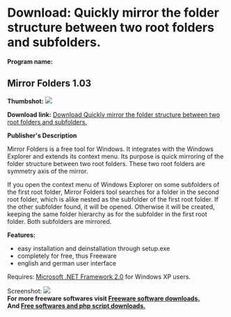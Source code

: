 # Download: Quickly mirror the folder structure between two root folders and subfolders.

**Program name:**

## Mirror Folders 1.03

  
**Thumbshot:** ![](http://www.freewarefiles.com/screenshot/mirrorfolders_md.jpg)   
  
**Download link:** [Download Quickly mirror the folder structure between two root folders and subfolders.](http://freesoftwares.boysofts.com/Mirror-Folders_program_59030.html)  
  


**Publisher's Description**  
  


Mirror Folders is a free tool for Windows. It integrates with the Windows Explorer and extends its context menu. Its purpose is quick mirroring of the folder structure between two root folders. These two root folders are symmetry axis of the mirror. 

If you open the context menu of Windows Explorer on some subfolders of the first root folder, Mirror Folders tool searches for a folder in the second root folder, which is alike nested as the subfolder of the first root folder. If the other subfolder found, it will be opened. Otherwise it will be created, keeping the same folder hierarchy as for the subfolder in the first root folder. Both subfolders are mirrored.

**Features:**

  * easy installation and deinstallation through setup.exe 
  * completely for free, thus Freeware 
  * english and german user interface 

Requires: [Microsoft .NET Framework 2.0](http://www.freewarefiles.com/Microsoft-NET-Framework-20-x86-Final_program_16026.html) for Windows XP users. 

  
  
Screenshot: ![](http://www.freewarefiles.com/screenshot/mirrorfolders.jpg)   
**For more freeware softwares visit [Freeware software downloads.](http://freesoftwares.boysofts.com/)**   
**And [Free softwares and php script downloads.](http://www.boysofts.com/)**

